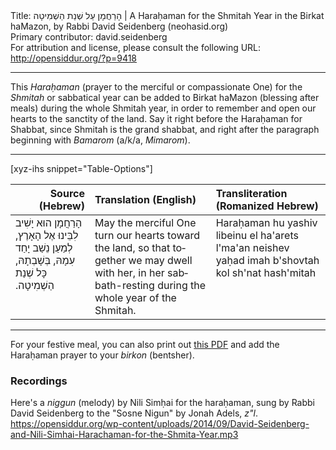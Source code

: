 <html>
<head></head>
<body>
Title: הָרַחֲמָן עַל שְׁנַת הַשְׁמִיטָה | A Haraḥaman for the Shmitah Year in the Birkat haMazon, by Rabbi David Seidenberg (neohasid.org)<br />
Primary contributor: david.seidenberg<br />
For attribution and license, please consult the following URL: <a href="http://opensiddur.org/?p=9418">http://opensiddur.org/?p=9418</a>
<p />
<hr />

This <em>Haraḥaman</em> (prayer to the merciful or compassionate One) for the <em>Shmitah</em> or sabbatical year can be added to Birkat haMazon (blessing after meals) during the whole Shmitah year, in order to remember and open our hearts to the sanctity of the land. Say it right before the Haraḥaman for Shabbat, since Shmitah is the grand shabbat, and right after the paragraph beginning with <em>Bamarom</em> (a/k/a, <em>Mimarom</em>).

<hr />

[xyz-ihs snippet="Table-Options"]<table style="margin-left: auto; margin-right: auto;" class="draggable">
<thead><tr><th id="x" style="text-align: right;">Source (Hebrew)</th><th style="text-align: left;">Translation (English)</th><th style="text-align: left;">Transliteration (Romanized Hebrew)</th></tr></thead>
<tbody>
<tr><td style="vertical-align:top;">
<div class="liturgy" lang="he">
הָרַחֲמָן הוּא יָשִׁיב לִבֵּינוּ אֶל הָאָרֶץ,
 לְמַעַן נֵשַׁב יָחַד עִמָהּ,
 בְּשָׁבְתָהּ,
כָּל שְׁנַת הַשְׁמִיטָה.‏
</span></div></td>
 
<td style="vertical-align:top;">
<div class="english" lang="en">
May the merciful One turn our hearts toward the land, 
so that together we may dwell with her, 
in her sabbath-resting 
during the whole year of the Shmitah.
</span></div></td>
 
<td style="vertical-align:top;">
<div class="romanized-transliteration" lang="he">
Haraḥaman hu yashiv libeinu el ha'arets 
l'ma'an neishev yaḥad imah
b'shovtah 
kol sh'nat hash'mitah
</td></tr>
</tbody></table>

<hr />

For your festive meal, you can also print out <a href="http://neohasid.org/pdf/Shmita-Harachaman.pdf">this PDF</a> and add the Haraḥaman prayer to your <em>birkon</em> (bentsher).


<h3>Recordings</h3>

Here's a <em>niggun</em> (melody) by Nili Simḥai for the haraḥaman, sung by Rabbi David Seidenberg to the "Sosne Nigun" by Jonah Adels, <em>z"l</em>.
https://opensiddur.org/wp-content/uploads/2014/09/David-Seidenberg-and-Nili-Simhai-Harachaman-for-the-Shmita-Year.mp3

&nbsp;



</body>
</html>